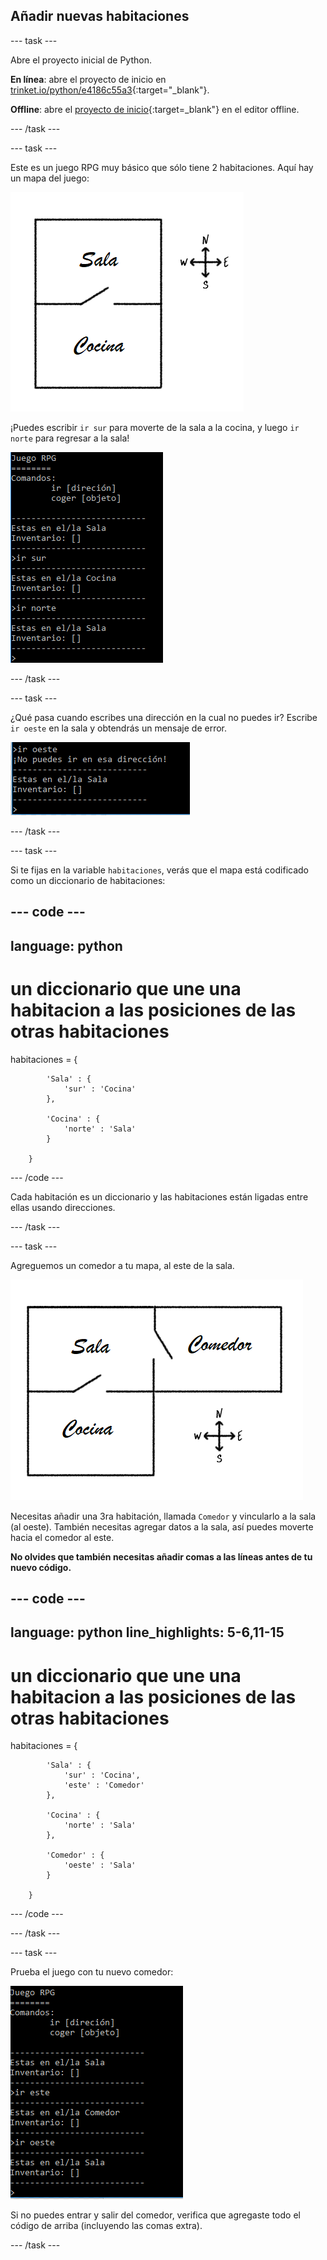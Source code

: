 ## Añadir nuevas habitaciones

--- task ---

Abre el proyecto inicial de Python.

**En línea**: abre el proyecto de inicio en [trinket.io/python/e4186c55a3](https://trinket.io/python/e4186c55a3){:target="_blank"}.

**Offline**: abre el [proyecto de inicio](https://rpf.io/p/es-ES/rpg-go){:target=_blank"} en el editor offline.

--- /task ---

--- task ---

Este es un juego RPG muy básico que sólo tiene 2 habitaciones. Aquí hay un mapa del juego:

![captura de pantalla](images/rpg-map1.png)

¡Puedes escribir `ir sur` para moverte de la sala a la cocina, y luego `ir norte` para regresar a la sala!

![captura de pantalla](images/rpg-controls.png)

--- /task ---

--- task ---

¿Qué pasa cuando escribes una dirección en la cual no puedes ir? Escribe `ir oeste` en la sala y obtendrás un mensaje de error.

![captura de pantalla](images/rpg-error.png)

--- /task ---

--- task ---

Si te fijas en la variable `habitaciones`, verás que el mapa está codificado como un diccionario de habitaciones:

--- code ---
---
language: python
---

# un diccionario que une una habitacion a las posiciones de las otras habitaciones

habitaciones = {

            'Sala' : {
                'sur' : 'Cocina'
            },
    
            'Cocina' : {
                'norte' : 'Sala'
            }
    
        }
    

--- /code ---

Cada habitación es un diccionario y las habitaciones están ligadas entre ellas usando direcciones.

--- /task ---

--- task ---

Agreguemos un comedor a tu mapa, al este de la sala.

![captura de pantalla](images/rpg-dining.png)

Necesitas añadir una 3ra habitación, llamada `Comedor` y vincularlo a la sala (al oeste). También necesitas agregar datos a la sala, así puedes moverte hacia el comedor al este.

**No olvides que también necesitas añadir comas a las líneas antes de tu nuevo código.**

--- code ---
---
language: python
line_highlights: 5-6,11-15
---

# un diccionario que une una habitacion a las posiciones de las otras habitaciones

habitaciones = {

            'Sala' : {
                'sur' : 'Cocina',
                'este' : 'Comedor'
            },
    
            'Cocina' : {
                'norte' : 'Sala'
            },
    
            'Comedor' : {
                'oeste' : 'Sala'
            }
    
        }
    

--- /code ---

--- /task ---

--- task ---

Prueba el juego con tu nuevo comedor:

![captura de pantalla](images/rpg-dining-test.png)

Si no puedes entrar y salir del comedor, verifica que agregaste todo el código de arriba (incluyendo las comas extra).

--- /task ---
